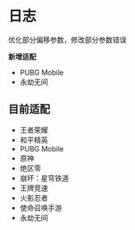 #  日志
优化部分偏移参数，修改部分参数错误

**新增适配**
- PUBG Mobile
- 永劫无间

## 目前适配
- 王者荣耀
- 和平精英
- PUBG Mobile
- 原神
- 绝区零
- 崩坏：星穹铁道
- 王牌竞速
- 火影忍者
- 使命召唤手游
- 永劫无间
